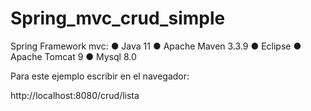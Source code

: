 # Spring_mvc_crud_simple

Spring Framework mvc: 
● Java 11
● Apache Maven 3.3.9
● Eclipse
● Apache Tomcat 9
● Mysql 8.0

Para este ejemplo escribir en el navegador:

http://localhost:8080/crud/lista

